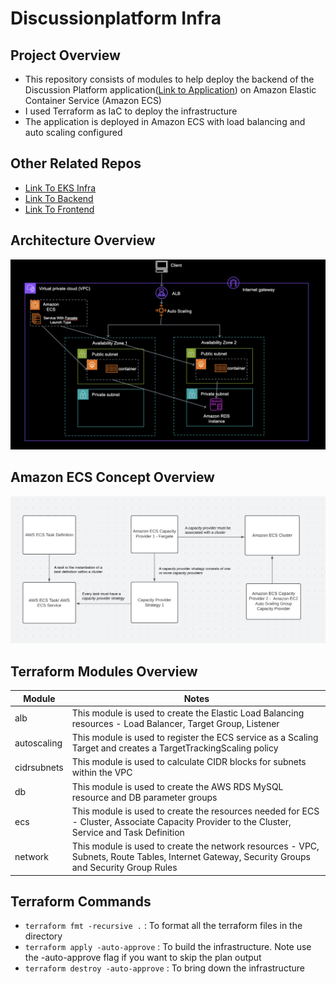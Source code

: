# Discussionplatform Infra

## Project Overview
- This repository consists of modules to help deploy the backend of the Discussion Platform application([Link to Application](https://github.com/JasonPauldj/DiscussionPlatform_SpringBoot_Hibernate)) on Amazon Elastic Container Service (Amazon ECS)
- I used Terraform as IaC to deploy the infrastructure
- The application is deployed in Amazon ECS with load balancing and auto scaling configured

## Other Related Repos
- [Link To EKS Infra](https://github.com/JasonPauldj/DiscussionPlatform_Infra_EKS)
- [Link To Backend](https://github.com/JasonPauldj/DiscussionPlatform_SpringBoot_Hibernate)
- [Link To Frontend](https://github.com/JasonPauldj/DiscussionPlatform_ReactJS)

## Architecture Overview
![Architecture](./media/architecture.png)

## Amazon ECS Concept Overview
![Amazon ECS](./media/awsecs.png)


## Terraform Modules Overview

| Module | Notes |
| --- | ----------- |
| alb | This module is used to create the Elastic Load Balancing resources - Load Balancer, Target Group, Listener |
| autoscaling | This module is used to register the ECS service as a Scaling Target and creates a TargetTrackingScaling policy |
| cidrsubnets | This module is used to calculate CIDR blocks for subnets within the VPC |
| db | This module is used to create the AWS RDS MySQL resource and DB parameter groups |
| ecs | This module is used to create the resources needed for ECS - Cluster, Associate Capacity Provider to the Cluster, Service and Task Definition |
| network | This module is used to create the network resources - VPC, Subnets, Route Tables, Internet Gateway, Security Groups and Security Group Rules |

## Terraform Commands
- `terraform fmt -recursive .` : To format all the terraform files in the directory
- `terraform apply -auto-approve` : To build the infrastructure. Note use the -auto-approve flag if you want to skip the plan output
- `terraform destroy -auto-approve` : To bring down the infrastructure
